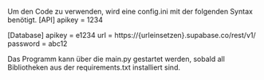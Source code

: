 Um den Code zu verwenden, wird eine config.ini mit der folgenden Syntax benötigt. 
[API]
apikey = 1234

[Database]
apikey = e1234
url = https://{urleinsetzen}.supabase.co/rest/v1/
password = abc12

Das Programm kann über die main.py gestartet werden, sobald all Bibliotheken aus der requirements.txt installiert sind.


